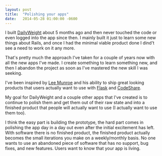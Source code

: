 ```yaml
---
layout: post
title:  "Polishing your apps"
date:   2014-05-28 01:00:00 -0600
---
```


I built [DailyWeight](http://dailyweight.herokuapp.com) about 5 months ago and then never touched the code or even logged into the app since then. I mainly built it just to learn some new things about Rails, and once I had the minimal viable product done I dind't see a need to work on it any more.

That's pretty much the approach I've taken for a couple of years now with all the new apps I've made. I create something to learn something new, and then I abandon the project as soon as I've mastered the new skill I was seeking.

I've been inspired by [Lee Munroe](http://www.leemunroe.com/) and his ability to ship great looking products that users actually want to use with [Flask](http://flask.io/) and [CodeShare](http://codeshare.io/).

My goal for DailyWeight and a couple other apps that I've created is to continue to polish them and get them out of their raw state and into a finished product that people will actually want to use (I actually want to use them too).

I think the easy part is building the prototype, the hard part comes in polishing the app day in a day out even after the initial excitement has left. With software there is no finished product, the finished product actually becomes the small iterations you make on a weekly/monthly basis. No one wants to use an abandoned piece of software that has no support, bug fixes, and new features. Users want to know that your app is living.
